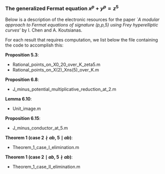 ### The generalized Fermat equation $x^p + y^p = z^5$

Below is a description of the electronic resources for the paper *`A modular approach to Fermat equations of signature (p,p,5) using Frey hyperelliptic curves’* by I. Chen and A. Koutsianas.

For each result that requires computation, we list below the file containing the code to accomplish this:

**Proposition 5.3**: 
- Rational_points_on_X0_20_over_K_zeta5.m
- Rational_points_on_X(2)_Xns(5)_over_K.m


**Proposition 6.8**:
- J_minus_potential_multiplicative_reduction_at_2.m


**Lemma 6.10**:
- Unit_image.m


**Proposition 6.15**:
- J_minus_conductor_at_5.m


**Theorem 1 (case $2 \nmid ab$, $5 \mid ab$)**: 
- Theorem_1_case_I_elimination.m


**Theorem 1 (case $2 \mid ab$, $5 \nmid ab$)**:
- Theorem_1_case_II_elimination.m
